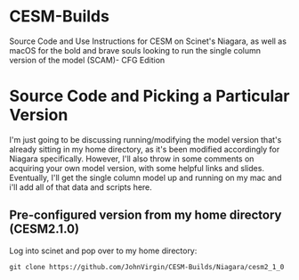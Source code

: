 # CESM-Builds
 Source Code and Use Instructions for CESM on Scinet's Niagara, as well as macOS for the bold and brave souls looking to run the single column version of the model (SCAM)- CFG Edition

# Source Code and Picking a Particular Version
I'm just going to be discussing running/modifying the model version that's already sitting in my home directory, as it's been modified accordingly for Niagara specifically. However, I'll also throw in some comments on acquiring your own model version, with some helpful links and slides. Eventually, I'll get the single column model up and running on my mac and i'll add all of that data and scripts here.

## Pre-configured version from my home directory (CESM2.1.0)
Log into scinet and pop over to my home directory:

```
git clone https://github.com/JohnVirgin/CESM-Builds/Niagara/cesm2_1_0
```
